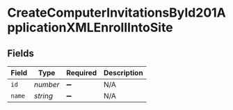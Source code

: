 # CreateComputerInvitationsById201ApplicationXMLEnrollIntoSite


## Fields

| Field              | Type               | Required           | Description        |
| ------------------ | ------------------ | ------------------ | ------------------ |
| `id`               | *number*           | :heavy_minus_sign: | N/A                |
| `name`             | *string*           | :heavy_minus_sign: | N/A                |